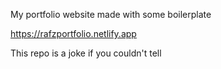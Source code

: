 My portfolio website made with some boilerplate

https://rafzportfolio.netlify.app

This repo is a joke if you couldn't tell
